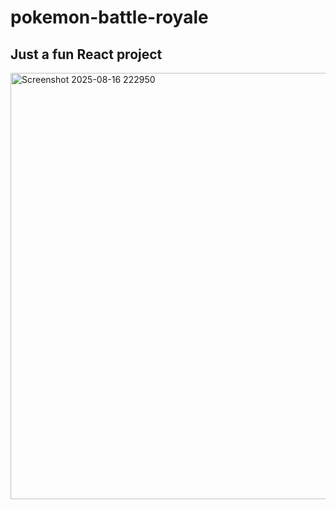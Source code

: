 # pokemon-battle-royale
## Just a fun React project

<img width="1263" height="682" alt="Screenshot 2025-08-16 222950" src="https://github.com/user-attachments/assets/1b33945f-2f27-4940-b3d9-8222a3166d63" />
